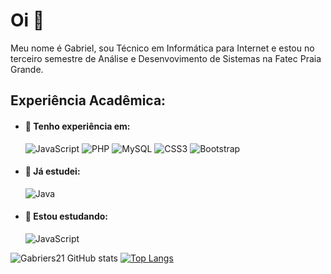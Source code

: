 # Oi 👋

Meu nome é Gabriel, sou Técnico em Informática para Internet e estou no terceiro semestre de Análise e Desenvovimento de Sistemas na Fatec Praia Grande.

## Experiência Acadêmica:

- #### 💼 Tenho experiência em:
                           
  <img alt="JavaScript" src="https://img.shields.io/badge/javascript-%23323330.svg?style=for-the-badge&logo=javascript&logoColor=%23F7DF1E%22/%3E"/>
  <img alt="PHP" src="https://img.shields.io/badge/php-%23777BB4.svg?style=for-the-badge&logo=php&logoColor=white"/>
  <img alt="MySQL" src="https://img.shields.io/badge/mysql-%2300000f.svg?style=for-the-badge&logo=mysql&logoColor=white"/> 
  <img alt="CSS3" src="https://img.shields.io/badge/css3-%231572B6.svg?style=for-the-badge&logo=css3&logoColor=white%22"/>
  <img alt="Bootstrap" src="https://img.shields.io/badge/bootstrap-%23563D7C.svg?style=for-the-badge&logo=bootstrap&logoColor=white%22"/>
  
- #### 📘 Já estudei:
  
  <img alt="Java" src="https://img.shields.io/badge/java-%23323330.svg?style=for-the-badge&logo=java&logoColor=%23F7DF1E%22"/>
  
- #### 📘 Estou estudando:
 
  <img alt="JavaScript" src="https://img.shields.io/badge/C%2B%2B-00599C?style=for-the-badge&logo=c%2B%2B&logoColor=white"/>

![Gabriers21 GitHub stats](https://github-readme-stats.vercel.app/api?username=Gabriels21&show_icons=true&theme=radical)
[![Top Langs](https://github-readme-stats.vercel.app/api/top-langs/?username=Gabriels21&layout=compact)](https://github.com/anuraghazra/github-readme-stats)

<!--
**Gabriels21/GabrielS21** is a ✨ _special_ ✨ repository because its `README.md` (this file) appears on your GitHub profile.

Here are some ideas to get you started:

- 🔭 I’m currently working on ...
- 🌱 I’m currently learning ...
- 👯 I’m looking to collaborate on ...
- 🤔 I’m looking for help with ...
- 💬 Ask me about ...
- 📫 How to reach me: ...
- 😄 Pronouns: ...
- ⚡ Fun fact: ...
-->
